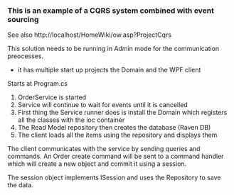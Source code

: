 ### This is an example of a CQRS system combined with event sourcing ###

See also http://localhost/HomeWiki/ow.asp?ProjectCqrs

This solution needs to be running in Admin mode for the communication preocesses.
 - it has multiple start up projects the Domain and the WPF client

Starts at Program.cs
 1. OrderService is started
 2. Service will continue to wait for events until it is cancelled
 3. First thing the Service runner does is install the Domain which registers all the classes with 
    the ioc container
 4. The Read Model repository then creates the database (Raven DB)
 5. The client loads all the items using the repository and displays them


 The client communicates with the service by sending queries and commands.
 An Order create command will be sent to a command handler which will create a new
 object and commit it using a session.

 The session object implements ISession and uses the Repository to save the data.


